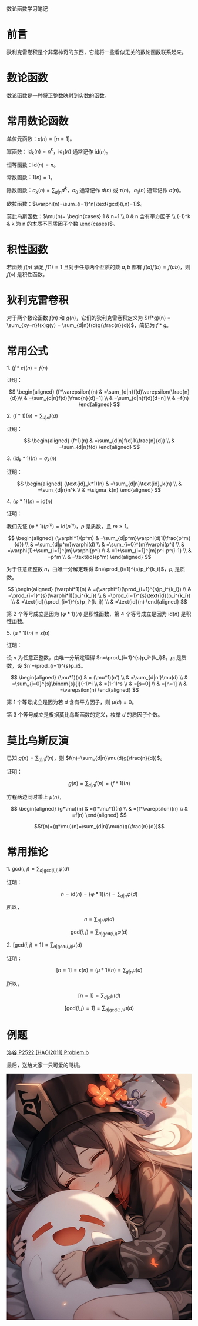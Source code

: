 数论函数学习笔记

# 前言

狄利克雷卷积是个非常神奇的东西，它能将一些看似无关的数论函数联系起来。

# 数论函数

数论函数是一种将正整数映射到实数的函数。

# 常用数论函数

单位元函数：$\varepsilon(n)=[n=1]$。

幂函数：$\text{id}_k(n)=n^k$，$\text{id}_1(n)$ 通常记作 $\text{id}(n)$。

恒等函数：$\text{id}(n)=n$。

常数函数：$1(n)=1$。

除数函数：$\sigma_k(n)=\sum_{d|n}d^k$，$\sigma_0$ 通常记作 $d(n)$ 或 $\tau(n)$，$\sigma_1(n)$ 通常记作 $\sigma(n)$。

欧拉函数：$\varphi(n)=\sum_{i=1}^n[\text{gcd}(i,n)=1]$。

莫比乌斯函数：$\mu(n)=
\begin{cases}
 1 & n=1 \\
 0 & n 含有平方因子 \\
 (-1)^k & k 为 n 的本质不同质因子个数
\end{cases}$。

# 积性函数

若函数 $f(n)$ 满足 $f(1)=1$ 且对于任意两个互质的数 $a, b$ 都有 $f(a)f(b)=f(ab)$，则 $f(n)$ 是积性函数。

# 狄利克雷卷积

对于两个数论函数 $f(n)$ 和 $g(n)$，它们的狄利克雷卷积定义为 $(f*g)(n) = \sum_{xy=n}f(x)g(y) = \sum_{d|n}f(d)g(\frac{n}{d})$，简记为 $f*g$。

# 常用公式

$1.$ $(f*\varepsilon)(n)=f(n)$

证明：

$$
\begin{aligned}
 (f*\varepsilon)(n) & =\sum_{d|n}f(d)\varepsilon(\frac{n}{d})\\
  & =\sum_{d|n}f(d)[\frac{n}{d}=1] \\
  & =\sum_{d|n}f(d)[d=n] \\
  & =f(n)
\end{aligned}
$$

$2.$ $(f*1)(n)=\sum_{d|n}f(d)$

证明：

$$
\begin{aligned}
 (f*1)(n) & =\sum_{d|n}f(d)1(\frac{n}{d}) \\
  & =\sum_{d|n}f(d)
\end{aligned}
$$

$3.$ $(\text{id}_k*1)(n)=\sigma_k(n)$

证明：

$$
\begin{aligned}
 (\text{id}_k*1)(n) & =\sum_{d|n}\text{id}_k(n) \\
  & =\sum_{d|n}n^k \\
  & =\sigma_k(n)
\end{aligned}
$$

$4.$ $(\varphi*1)(n)=\text{id}(n)$

证明：

我们先证 $(\varphi*1)(p^m)=\text{id}(p^m)$，$p$ 是质数，且 $m\ge 1$。

$$
\begin{aligned}
 (\varphi*1)(p^m) & =\sum_{d|p^m}\varphi(d)1(\frac{p^m}{d}) \\
  & =\sum_{d|p^m}\varphi(d) \\
  & =\sum_{i=0}^{m}\varphi(p^i) \\
  & =\varphi(1)+\sum_{i=1}^{m}\varphi(p^i) \\
  & =1+\sum_{i=1}^{m}p^i-p^{i-1} \\
  & =p^m \\
  & =\text{id}(p^m)
\end{aligned}
$$

对于任意正整数 $n$，由唯一分解定理得 $n=\prod_{i=1}^{s}p_i^{k_i}$，$p_i$ 是质数。

$$
\begin{aligned}
 (\varphi*1)(n) & =(\varphi*1)(\prod_{i=1}^{s}p_i^{k_i}) \\
  & =\prod_{i=1}^{s}(\varphi*1)(p_i^{k_i}) \\
  & =\prod_{i=1}^{s}\text{id}(p_i^{k_i}) \\
  & =\text{id}(\prod_{i=1}^{s}p_i^{k_i}) \\
  & =\text{id}(n)
\end{aligned}
$$

第 $2$ 个等号成立是因为 $(\varphi*1)(n)$ 是积性函数，第 $4$ 个等号成立是因为 $\text{id}(n)$ 是积性函数。

$5.$ $(\mu*1)(n)=\varepsilon(n)$

证明：

设 $n$ 为任意正整数，由唯一分解定理得 $n=\prod_{i=1}^{s}p_i^{k_i}$，$p_i$ 是质数，设 $n'=\prod_{i=1}^{s}p_i$。

$$
\begin{aligned}
 (\mu*1)(n) & = (\mu*1)(n') \\
  & =\sum_{d|n'}\mu(d) \\
  & =\sum_{i=0}^{s}\binom{s}{i}(-1)^i \\
  & =(1-1)^s \\
  & =[s=0] \\
  & =[n=1] \\
  & =\varepsilon(n)
\end{aligned}
$$

第 $1$ 个等号成立是因为若 $d$ 含有平方因子，则 $\mu(d)=0$。

第 $3$ 个等号成立是根据莫比乌斯函数的定义，枚举 $d$ 的质因子个数。

# 莫比乌斯反演

已知 $g(n)=\sum_{d|n}f(n)$，则 $f(n)=\sum_{d|n}\mu(d)g(\frac{n}{d})$。

证明：

$$g(n)=\sum_{d|n}f(n)=(f*1)(n)$$

方程两边同时乘上 $\mu(n)$，

$$
\begin{aligned}
 (g*\mu)(n) & =(f*\mu*1)(n) \\
  & =(f*\varepsilon)(n) \\
  & =f(n)
\end{aligned}
$$

$$f(n)=(g*\mu)(n)=\sum_{d|n}\mu(d)g(\frac{n}{d})$$

# 常用推论

$1.$ $\text{gcd}(i, j)=\sum_{d|\text{gcd}(i, j)}\varphi(d)$

证明：

$$n=\text{id}(n)=(\varphi*1)(n)=\sum_{d|n}\varphi(d)$$

所以，

$$n=\sum_{d|n}\varphi(d)$$

$$\text{gcd}(i, j)=\sum_{d|\text{gcd}(i, j)}\varphi(d)$$

$2.$ $[\text{gcd}(i, j)=1]=\sum_{d|\text{gcd}(i, j)}\mu(d)$

证明：

$$[n=1]=\varepsilon(n)=(\mu*1)(n)=\sum_{d|n}\mu(d)$$

所以，

$$[n=1]=\sum_{d|n}\mu(d)$$

$$[\text{gcd}(i, j)=1]=\sum_{d|\text{gcd}(i, j)}\mu(d)$$

# 例题

[洛谷 P2522 [HAOI2011] Problem b](https://www.luogu.com.cn/problem/P2522)

最后，送给大家一只可爱的胡桃。

![可爱的胡桃](./hutao.jpg)